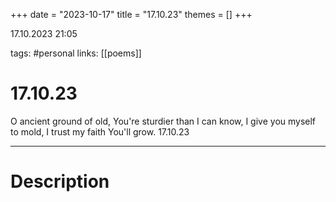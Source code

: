 +++
date = "2023-10-17"
title = "17.10.23"
themes = []
+++

17.10.2023 21:05

tags: #personal
links: [[poems]]

# 17.10.23

O ancient ground of old,
You're sturdier than I can know,
I give you myself to mold,
I trust my faith You'll grow.
17.10.23

---

# Description

